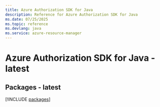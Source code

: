 ```yaml
---
title: Azure Authorization SDK for Java
description: Reference for Azure Authorization SDK for Java
ms.date: 07/25/2025
ms.topic: reference
ms.devlang: java
ms.service: azure-resource-manager
---
```

# Azure Authorization SDK for Java - latest
## Packages - latest
[!INCLUDE [packages](authorization-index.md)]